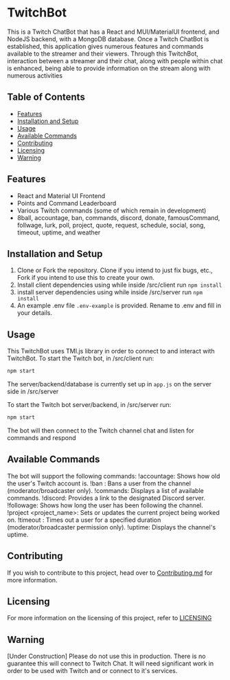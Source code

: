 # TwitchBot

This is a Twitch ChatBot that has a React and MUI/MaterialUI frontend, and NodeJS backend, with a MongoDB database. Once a Twitch ChatBot is established, this application gives numerous features and commands available to the streamer and their viewers. Through this TwitchBot, interaction between a streamer and their chat, along with people within chat is enhanced, being able to provide information on the stream along with numerous activities

## Table of Contents

- [Features](https://github.com/gbowne1/TwitchBot/blob/main/README.md#Features)
- [Installation and Setup](https://github.com/gbowne1/TwitchBot/blob/main/README.md#Installation-and-Setup)
- [Usage](https://github.com/gbowne1/TwitchBot/blob/main/README.md#Usage)
- [Available Commands](https://github.com/gbowne1/TwitchBot/blob/main/README.md#Available-Commands)
- [Contributing](https://github.com/gbowne1/TwitchBot/blob/main/README.md#Contributing)
- [Licensing](https://github.com/gbowne1/TwitchBot/blob/main/README.md#Licensing)
- [Warning](https://github.com/gbowne1/TwitchBot/blob/main/README.md#Warning)

## Features

- React and Material UI Frontend
- Points and Command Leaderboard
- Various Twitch commands (some of which remain in development)
- 8ball, accountage, ban, commands, discord, donate, famousCommand, follwage, lurk, poll, project, quote, request, schedule, social, song,   timeout, uptime, and weather

## Installation and Setup

1. Clone or Fork the repository. Clone if you intend to just fix bugs, etc.,  Fork if you intend to use this to create your own.
2. Install client dependencies using while inside /src/client run `npm install`
3. install server dependencies using while inside /src/server run `npm install`
4. An example .env file `.env-example` is provided.  Rename to .env and fill in your details.

## Usage

This TwitchBot uses TMI.js library in order to connect to and interact with TwitchBot.
To start the Twitch bot, in /src/client run:

```bash
npm start
```

The server/backend/database is currently set up in `app.js` on the server side in /src/server

To start the Twitch bot server/backend, in /src/server run:

```bash
npm start
```

The bot will then connect to the Twitch channel chat and listen for commands and respond

## Available Commands

The bot will support the following commands:
    !accountage: Shows how old the user's Twitch account is.
    !ban <username>: Bans a user from the channel (moderator/broadcaster only).
    !commands: Displays a list of available commands.
    !discord: Provides a link to the designated Discord server.
    !followage: Shows how long the user has been following the channel.
    !project <project_name>: Sets or updates the current project being worked on.
    !timeout <username> <duration>: Times out a user for a specified duration (moderator/broadcaster permission only).
    !uptime: Displays the channel's uptime.

## Contributing

If you wish to contribute to this project, head over to [Contributing.md](https://github.com/gbowne1/TwitchBot/blob/main/CONTRIBUTING.md) for more information.

## Licensing

For more information on the licensing of this project, refer to [LICENSING](https://github.com/gbowne1/TwitchBot/blob/main/LICENSE)

## Warning

[Under Construction] Please do not use this in production. There is no guarantee this will connect to Twitch Chat.
It will need significant work in order to be used with Twitch and or connect to it's services.
